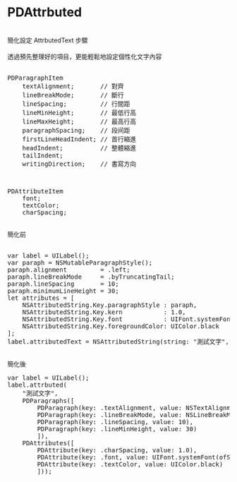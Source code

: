 # PDAttrbuted<br/>
<br/>
簡化設定 AttrbutedText 步驟<br/>
<br/>
透過預先整理好的項目，更能輕鬆地設定個性化文字內容<br/>
<br/>
<pre>
PDParagraphItem
    textAlignment;       // 對齊
    lineBreakMode;       // 斷行
    lineSpacing;         // 行間距
    lineMinHeight;       // 最低行高
    lineMaxHeight;       // 最高行高
    paragraphSpacing;    // 段间距
    firstLineHeadIndent; // 首行縮進
    headIndent;          // 整體縮進
    tailIndent;
    writingDirection;    // 書寫方向
</pre>
<br/>
<pre>
PDAttributeItem
    font;
    textColor;
    charSpacing;
</pre>
<br/>
簡化前<br/>
<br/>
<pre>
var label = UILabel();
var paraph = NSMutableParagraphStyle();
paraph.alignment         = .left;
paraph.lineBreakMode     = .byTruncatingTail;
paraph.lineSpacing       = 10;
paraph.minimumLineHeight = 30;
let attributes = [
    NSAttributedString.Key.paragraphStyle : paraph,
    NSAttributedString.Key.kern           : 1.0,
    NSAttributedString.Key.font           : UIFont.systemFont(ofSize: 13, weight: .bold),
    NSAttributedString.Key.foregroundColor: UIColor.black
];
label.attributedText = NSAttributedString(string: "測試文字", attributes: attributes);
</pre>
<br/>
簡化後<br/>
<pre>
var label = UILabel();
label.attrbuted(
    "測試文字",
    PDParagraphs([
        PDParagraph(key: .textAlignment, value: NSTextAlignment.left),
        PDParagraph(key: .lineBreakMode, value: NSLineBreakMode.byTruncatingTail),
        PDParagraph(key: .lineSpacing, value: 10),
        PDParagraph(key: .lineMinHeight, value: 30)
        ]),
    PDAttributes([
        PDAttribute(key: .charSpacing, value: 1.0),
        PDAttribute(key: .font, value: UIFont.systemFont(ofSize: 13, weight: .bold)),
        PDAttribute(key: .textColor, value: UIColor.black)
        ]));
</pre>
